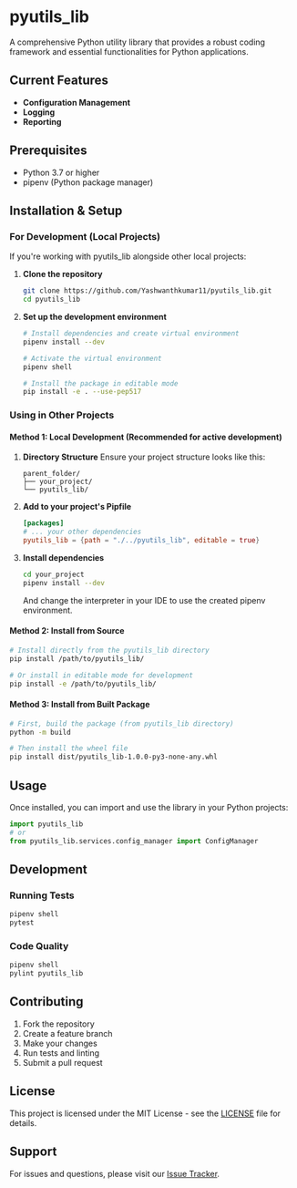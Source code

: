 # pyutils_lib

A comprehensive Python utility library that provides a robust coding framework and essential functionalities for Python applications.

## Current Features

- **Configuration Management**
- **Logging**
- **Reporting**

## Prerequisites

- Python 3.7 or higher
- pipenv (Python package manager)

## Installation & Setup

### For Development (Local Projects)

If you're working with pyutils_lib alongside other local projects:

1. **Clone the repository**
   ```bash
   git clone https://github.com/Yashwanthkumar11/pyutils_lib.git
   cd pyutils_lib
   ```

2. **Set up the development environment**
   ```bash
   # Install dependencies and create virtual environment
   pipenv install --dev
   
   # Activate the virtual environment
   pipenv shell
   
   # Install the package in editable mode
   pip install -e . --use-pep517
   ```

### Using in Other Projects

#### Method 1: Local Development (Recommended for active development)

1. **Directory Structure**
   Ensure your project structure looks like this:
   ```
   parent_folder/
   ├── your_project/
   └── pyutils_lib/
   ```

2. **Add to your project's Pipfile**
   ```toml
   [packages]
   # ... your other dependencies
   pyutils_lib = {path = "./../pyutils_lib", editable = true}
   ```

3. **Install dependencies**
   ```bash
   cd your_project
   pipenv install --dev
   ```
   And change the interpreter in your IDE to use the created pipenv environment.

#### Method 2: Install from Source

```bash
# Install directly from the pyutils_lib directory
pip install /path/to/pyutils_lib/

# Or install in editable mode for development
pip install -e /path/to/pyutils_lib/
```

#### Method 3: Install from Built Package

```bash
# First, build the package (from pyutils_lib directory)
python -m build

# Then install the wheel file
pip install dist/pyutils_lib-1.0.0-py3-none-any.whl
```

## Usage

Once installed, you can import and use the library in your Python projects:

```python
import pyutils_lib
# or
from pyutils_lib.services.config_manager import ConfigManager
```

## Development

### Running Tests
```bash
pipenv shell
pytest
```

### Code Quality
```bash
pipenv shell
pylint pyutils_lib
```

## Contributing

1. Fork the repository
2. Create a feature branch
3. Make your changes
4. Run tests and linting
5. Submit a pull request

## License

This project is licensed under the MIT License - see the [LICENSE](https://github.com/Yashwanthkumar11/pyutils_lib/blob/main/LICENSE) file for details.

## Support

For issues and questions, please visit our [Issue Tracker](https://github.com/Yashwanthkumar11/pyutils_lib/issues).